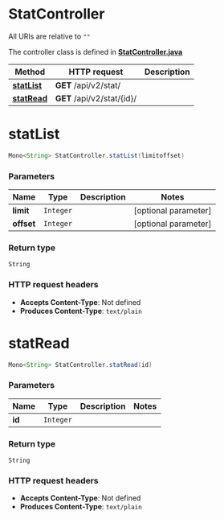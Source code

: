 # StatController

All URIs are relative to `""`

The controller class is defined in **[StatController.java](../../src/main/java/org/openapitools/controller/StatController.java)**

Method | HTTP request | Description
------------- | ------------- | -------------
[**statList**](#statList) | **GET** /api/v2/stat/ | 
[**statRead**](#statRead) | **GET** /api/v2/stat/{id}/ | 

<a name="statList"></a>
# **statList**
```java
Mono<String> StatController.statList(limitoffset)
```



### Parameters
Name | Type | Description  | Notes
------------- | ------------- | ------------- | -------------
**limit** | `Integer` |  | [optional parameter]
**offset** | `Integer` |  | [optional parameter]

### Return type
`String`


### HTTP request headers
 - **Accepts Content-Type**: Not defined
 - **Produces Content-Type**: `text/plain`

<a name="statRead"></a>
# **statRead**
```java
Mono<String> StatController.statRead(id)
```



### Parameters
Name | Type | Description  | Notes
------------- | ------------- | ------------- | -------------
**id** | `Integer` |  |

### Return type
`String`


### HTTP request headers
 - **Accepts Content-Type**: Not defined
 - **Produces Content-Type**: `text/plain`

